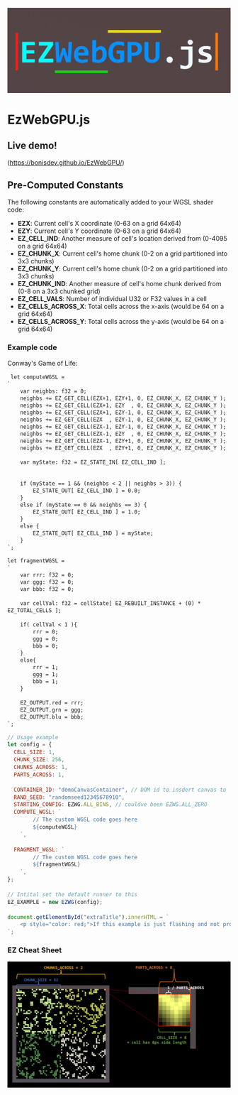 ![Logo](assets/ogo.png)

# EzWebGPU.js

## Live demo!
(https://bonisdev.github.io/EzWebGPU/)


## Pre-Computed Constants

The following constants are automatically added to your WGSL shader code:

- **EZX**: Current cell's X coordinate (0-63 on a grid 64x64)
- **EZY**: Current cell's Y coordinate (0-63 on a grid 64x64)
- **EZ_CELL_IND**: Another measure of cell's location derived from (0-4095 on a grid 64x64)
- **EZ_CHUNK_X**: Current cell's home chunk (0-2 on a grid partitioned into 3x3 chunks)
- **EZ_CHUNK_Y**: Current cell's home chunk (0-2 on a grid partitioned into 3x3 chunks)
- **EZ_CHUNK_IND**: Another measure of cell's home chunk derived from (0-8 on a 3x3 chunked grid)
- **EZ_CELL_VALS**: Number of individual U32 or F32 values in a cell 
- **EZ_CELLS_ACROSS_X**: Total cells across the x-axis (would be 64 on a grid 64x64)
- **EZ_CELLS_ACROSS_Y**: Total cells across the y-axis (would be 64 on a grid 64x64)

### Example code

Conway's Game of Life:

```wgsl
 let computeWGSL =
`
    var neighbs: f32 = 0;
    neighbs += EZ_GET_CELL(EZX+1, EZY+1, 0, EZ_CHUNK_X, EZ_CHUNK_Y );
    neighbs += EZ_GET_CELL(EZX+1, EZY  , 0, EZ_CHUNK_X, EZ_CHUNK_Y );
    neighbs += EZ_GET_CELL(EZX+1, EZY-1, 0, EZ_CHUNK_X, EZ_CHUNK_Y );
    neighbs += EZ_GET_CELL(EZX  , EZY-1, 0, EZ_CHUNK_X, EZ_CHUNK_Y );
    neighbs += EZ_GET_CELL(EZX-1, EZY-1, 0, EZ_CHUNK_X, EZ_CHUNK_Y );
    neighbs += EZ_GET_CELL(EZX-1, EZY  , 0, EZ_CHUNK_X, EZ_CHUNK_Y );
    neighbs += EZ_GET_CELL(EZX-1, EZY+1, 0, EZ_CHUNK_X, EZ_CHUNK_Y );
    neighbs += EZ_GET_CELL(EZX  , EZY+1, 0, EZ_CHUNK_X, EZ_CHUNK_Y );

    var myState: f32 = EZ_STATE_IN[ EZ_CELL_IND ];


    if (myState == 1 && (neighbs < 2 || neighbs > 3)) {
        EZ_STATE_OUT[ EZ_CELL_IND ] = 0.0;
    }
    else if (myState == 0 && neighbs == 3) {
        EZ_STATE_OUT[ EZ_CELL_IND ] = 1.0;
    }
    else {
        EZ_STATE_OUT[ EZ_CELL_IND ] = myState;
    }
`;
```

```wgsl
let fragmentWGSL =
`
    var rrr: f32 = 0;
    var ggg: f32 = 0;
    var bbb: f32 = 0;

    var cellVal: f32 = cellState[ EZ_REBUILT_INSTANCE + (0) * EZ_TOTAL_CELLS ];

    if( cellVal < 1 ){
        rrr = 0;
        ggg = 0;
        bbb = 0;
    }
    else{
        rrr = 1;
        ggg = 1;
        bbb = 1;
    }

    EZ_OUTPUT.red = rrr;
    EZ_OUTPUT.grn = ggg;
    EZ_OUTPUT.blu = bbb;
`;
```

```javascript
// Usage example
let config = {
  CELL_SIZE: 1,
  CHUNK_SIZE: 256,
  CHUNKS_ACROSS: 1,
  PARTS_ACROSS: 1,

  CONTAINER_ID: "demoCanvasContainer", // DOM id to insdert canvas to
  RAND_SEED: "randomseed12345678910",
  STARTING_CONFIG: EZWG.ALL_BINS, // couldve been EZWG.ALL_ZERO
  COMPUTE_WGSL: `
        // The custom WGSL code goes here
        ${computeWGSL}
    `,

  FRAGMENT_WGSL: `
        // The custom WGSL code goes here
        ${fragmentWGSL}
    `,
};

// Intital set the default runner to this
EZ_EXAMPLE = new EZWG(config);

document.getElementById("extraTitle").innerHTML = `
    <p style="color: red;">If this example is just flashing and not progressing to the next CGOL step contact admin immediately (important)</p>
`;
```

### EZ Cheat Sheet
![Logo](assets/ezcs.png)